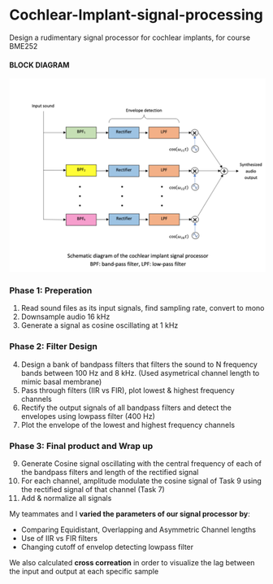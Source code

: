 # Cochlear-Implant-signal-processing
Design a rudimentary signal processor for cochlear implants, for course BME252 

#### BLOCK DIAGRAM
<img src="block-diagram.png">

### Phase 1: Preperation
1. Read sound files as its input signals, find sampling rate, convert to mono
2. Downsample audio 16 kHz <br/>
3. Generate a signal as cosine oscillating at 1 kHz 

### Phase 2: Filter Design
4. Design a bank of bandpass filters that filters the sound to N frequency bands between 100 Hz and 8 kHz.
   (Used asymetrical channel length to mimic basal membrane)
5. Pass through filters (IIR vs FIR), plot lowest & highest frequency channels
7. Rectify the output signals of all bandpass filters and detect the envelopes using lowpass filter (400 Hz)
8. Plot the envelope of the lowest and highest frequency channels

### Phase 3: Final product and Wrap up
9. Generate Cosine signal oscillating  with the central frequency of each of the bandpass filters and length of the rectified          signal
10. For each channel, amplitude modulate the cosine signal of Task 9 using the rectified signal of that
channel (Task 7)
11. Add  & normalize all signals


My teammates and I **varied the parameters of our signal processor by**:
- Comparing Equidistant, Overlapping and Asymmetric Channel lengths
- Use of IIR vs FIR filters 
- Changing cutoff of envelop detecting lowpass filter

We also calculated **cross correation** in order to visualize the lag between the input and output at each specific sample
